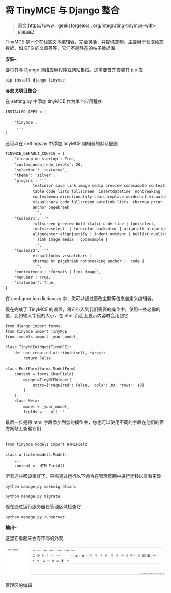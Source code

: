 # 将 TinyMCE 与 Django 整合

> 原文:[https://www . geeksforgeeks . org/integrating-tinymce-with-django/](https://www.geeksforgeeks.org/integrating-tinymce-with-django/)

TinyMCE 是一个在线富文本编辑器，完全灵活，并提供定制。主要用于获取动态数据，如 GFG 的文章等等，它们不是静态的帖子数据库

**安装–**

要将其与 Django 网络应用程序或网站集成，您需要首先安装其 pip 库

```html
pip install django-tinymce

```

**与姜戈项目整合–**

在 setting.py 中添加 tinyMCE 作为单个应用程序

```html
INSTALLED_APPS = [
     ...
    'tinymce',
     ... 
]

```

还可以在 settings.py 中添加 tinyMCE 编辑器的默认配置

```html
TINYMCE_DEFAULT_CONFIG = {
    'cleanup_on_startup': True,
    'custom_undo_redo_levels': 20,
    'selector': 'textarea',
    'theme': 'silver',
    'plugins': '''
            textcolor save link image media preview codesample contextmenu
            table code lists fullscreen  insertdatetime  nonbreaking
            contextmenu directionality searchreplace wordcount visualblocks
            visualchars code fullscreen autolink lists  charmap print  hr
            anchor pagebreak
            ''',
    'toolbar1': '''
            fullscreen preview bold italic underline | fontselect,
            fontsizeselect  | forecolor backcolor | alignleft alignright |
            aligncenter alignjustify | indent outdent | bullist numlist table |
            | link image media | codesample |
            ''',
    'toolbar2': '''
            visualblocks visualchars |
            charmap hr pagebreak nonbreaking anchor |  code |
            ''',
    'contextmenu': 'formats | link image',
    'menubar': True,
    'statusbar': True,
}

```

在 configuration dictionary 中，您可以通过更改主题等值来自定义编辑器。

现在完成了 TinyMCE 的设置，将它带入到我们需要的操作中。使用一些必需的值，比如输入字段的大小，在 html 页面上显示内容时会用到它

```html
from django import forms
from tinymce import TinyMCE
from .models import _your_model_

class TinyMCEWidget(TinyMCE):
    def use_required_attribute(self, *args):
        return False

class PostForm(forms.ModelForm):
    content = forms.CharField(
        widget=TinyMCEWidget(
            attrs={'required': False, 'cols': 30, 'rows': 10}
        )
    )
    class Meta:
        model = _your_model_
        fields = '__all__'
```

最后一步是将 html 字段添加到您的模型中，您也可以使用不同的字段在他们的官方网站上查看它们

```html
...
from tinymce.models import HTMLField 

class article(models.Model):
    ...
    content =  HTMLField()
```

所有这些都设置好了，只需通过运行以下命令在管理页面中进行迁移以查看更改

```html
python manage.py makemigrations

```

```html
python manage.py migrate
```

现在通过运行服务器在管理区域检查它

```html
python manage.py runserver

```

**输出–**

这里它看起来会有不同的外观

![html field](img/ca7cc827c798d9892ff2024a7a8fd1bc.png)

管理区的编辑